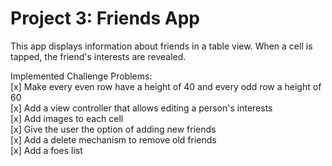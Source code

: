 # Project 3: Friends App

This app displays information about friends in a table view. When a cell is tapped, the friend's interests are revealed.

Implemented Challenge Problems: <br>
[x] Make every even row have a height of 40 and every odd row a height of 60 <br>
[x] Add a view controller that allows editing a person's interests <br>
[x] Add images to each cell <br>
[x] Give the user the option of adding new friends <br>
[x] Add a delete mechanism to remove old friends <br>
[x] Add a foes list <br>
